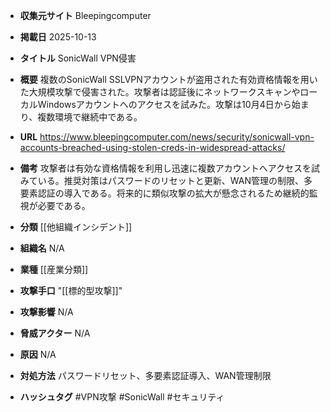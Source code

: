 - **収集元サイト**
Bleepingcomputer

- **掲載日**
2025-10-13

- **タイトル**
SonicWall VPN侵害

- **概要**
複数のSonicWall SSLVPNアカウントが盗用された有効資格情報を用いた大規模攻撃で侵害された。攻撃者は認証後にネットワークスキャンやローカルWindowsアカウントへのアクセスを試みた。攻撃は10月4日から始まり、複数環境で継続中である。

- **URL**
https://www.bleepingcomputer.com/news/security/sonicwall-vpn-accounts-breached-using-stolen-creds-in-widespread-attacks/

- **備考**
攻撃者は有効な資格情報を利用し迅速に複数アカウントへアクセスを試みている。推奨対策はパスワードのリセットと更新、WAN管理の制限、多要素認証の導入である。将来的に類似攻撃の拡大が懸念されるため継続的監視が必要である。

- **分類**
[[他組織インシデント]]

- **組織名**
N/A

- **業種**
[[産業分類]]

- **攻撃手口**
"[[標的型攻撃]]"

- **攻撃影響**
N/A

- **脅威アクター**
N/A

- **原因**
N/A

- **対処方法**
パスワードリセット、多要素認証導入、WAN管理制限

- **ハッシュタグ**
#VPN攻撃 #SonicWall #セキュリティ
